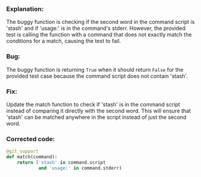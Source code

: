 ### Explanation:
The buggy function is checking if the second word in the command script is 'stash' and if 'usage:' is in the command's stderr. However, the provided test is calling the function with a command that does not exactly match the conditions for a match, causing the test to fail.

### Bug:
The buggy function is returning `True` when it should return `False` for the provided test case because the command script does not contain 'stash'.

### Fix:
Update the match function to check if 'stash' is in the command script instead of comparing it directly with the second word. This will ensure that 'stash' can be matched anywhere in the script instead of just the second word.

### Corrected code:
```python
@git_support
def match(command):
    return ('stash' in command.script
            and 'usage:' in command.stderr)
```